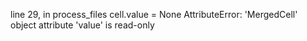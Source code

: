  line 29, in process_files
    cell.value = None
AttributeError: 'MergedCell' object attribute 'value' is read-only
